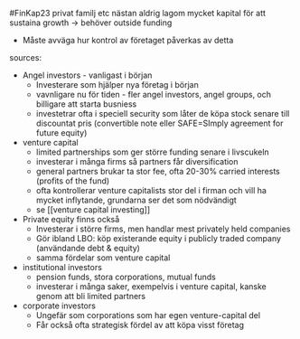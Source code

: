 #FinKap23
privat familj etc nästan aldrig lagom mycket kapital för att sustaina growth -> behöver outside funding
- Måste avväga hur kontrol av företaget påverkas av detta

sources:
- Angel investors - vanligast i början
	- Investerare som hjälper nya företag i början
	- vavnligare nu för tiden - fler angel investors, angel groups, och billigare att starta busniess
	- investetrar ofta i speciell security som låter de köpa stock senare till discountat pris (convertible note eller SAFE=SImply agreement for future equity)
- venture capital
	- limited partnerships som ger större funding senare i livscukeln
	- investerar i många firms så partners får diversification
	- general partners brukar ta stor fee, ofta 20-30% carried interests (profits of the fund)
	- ofta kontrollerar venture capitalists stor del i firman och vill ha mycket inflytande, grundarna ser det som nödvändigt
	- se [[venture capital investing]]
- Private equity finns också
	- Investerar i större firms, men handlar mest privately held companies
	- Gör ibland LBO: köp existerande equity i publicly traded company (användande debt & equity)
	- samma fördelar som venture capital
- institutional investors
	- pension funds, stora corporations, mutual funds
	- investerar i många saker, exempelvis i venture capital, kanske genom att bli limited partners
- corporate investors
	- Ungefär som corporations som har egen venture-capital del
	- Får också ofta strategisk fördel av att köpa visst företag



